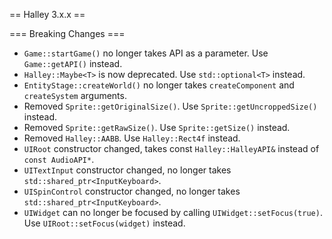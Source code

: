 == Halley 3.x.x ==

=== Breaking Changes ===
* `Game::startGame()` no longer takes API as a parameter. Use `Game::getAPI()` instead.
* `Halley::Maybe<T>` is now deprecated. Use `std::optional<T>` instead.
* `EntityStage::createWorld()` no longer takes `createComponent` and `createSystem` arguments.
* Removed `Sprite::getOriginalSize()`. Use `Sprite::getUncroppedSize()` instead.
* Removed `Sprite::getRawSize()`. Use `Sprite::getSize()` instead.
* Removed `Halley::AABB`. Use `Halley::Rect4f` instead.
* `UIRoot` constructor changed, takes const `Halley::HalleyAPI&` instead of `const AudioAPI*`.
* `UITextInput` constructor changed, no longer takes `std::shared_ptr<InputKeyboard>`.
* `UISpinControl` constructor changed, no longer takes `std::shared_ptr<InputKeyboard>`.
* `UIWidget` can no longer be focused by calling `UIWidget::setFocus(true)`. Use `UIRoot::setFocus(widget)` instead.
